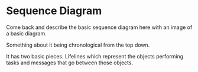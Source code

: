 # Sequence Diagram

Come back and describe the basic sequence diagram here with an image of a basic diagram.

Something about it being chronological from the top down.&#x20;

It has two basic pieces. Lifelines which represent the objects performing tasks and messages that go between those objects.
